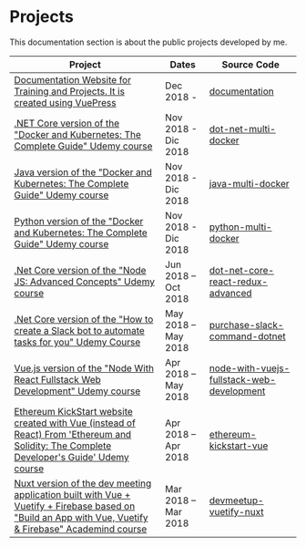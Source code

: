 # Projects

This documentation section is about the public projects developed by me.

| Project                                                                                                                                         | Dates               | Source Code                                                                                         |
| ----------------------------------------------------------------------------------------------------------------------------------------------- | ------------------- | --------------------------------------------------------------------------------------------------- |
| [Documentation Website for Training and Projects. It is created using VuePress](documentation.md)                                                                                                               | Dec 2018 -          | [documentation](https://github.com/peelmicro/documentation)                                         |
| [.NET Core version of the "Docker and Kubernetes: The Complete Guide" Udemy course](dot-net-multi-docker.md) | Nov 2018 - Dic 2018 | [dot-net-multi-docker](https://github.com/peelmicro/dot-net-multi-docker) |
| [Java version of the "Docker and Kubernetes: The Complete Guide" Udemy course](java-multi-docker.md)        | Nov 2018 - Dic 2018 | [java-multi-docker](https://github.com/peelmicro/java-multi-docker)                                 |
| [Python version of the "Docker and Kubernetes: The Complete Guide" Udemy course](python-multi-docker.md)     | Nov 2018 - Dic 2018 | [python-multi-docker](https://github.com/peelmicro/python-multi-docker)                             |
| [.Net Core version of the "Node JS: Advanced Concepts" Udemy course](dot-net-core-react-redux-advanced.md)                                         | Jun 2018 – Oct 2018 | [dot-net-core-react-redux-advanced](https://github.com/peelmicro/dot-net-core-react-redux-advanced) |
| [.Net Core version of the "How to create a Slack bot to automate tasks for you" Udemy Course](purchase-slack-command-dotnet.md)                                             | May 2018 – May 2018 | [purchase-slack-command-dotnet](https://github.com/peelmicro/purchase-slack-command-dotnet)         |
| [Vue.js version of the "Node With React Fullstack Web Development" Udemy course](node-with-vuejs-fullstack-web-development.md)                                             | Apr 2018 – May 2018 | [node-with-vuejs-fullstack-web-development](https://github.com/peelmicro/node-with-vuejs-fullstack-web-development)         |
| [Ethereum KickStart website created with Vue (instead of React) From 'Ethereum and Solidity: The Complete Developer's Guide' Udemy course](ethereum-kickstart-vue.md)                                             | Apr 2018 – Apr 2018 | [ethereum-kickstart-vue](https://github.com/peelmicro/ethereum-kickstart-vue)         |
| [Nuxt version of the dev meeting application built with Vue + Vuetify + Firebase based on "Build an App with Vue, Vuetify & Firebase" Academind course](devmeetup-vuetify-nuxt.md)                                             | Mar 2018 – Mar 2018 | [devmeetup-vuetify-nuxt](https://github.com/peelmicro/devmeetup-vuetify-nuxt)         |